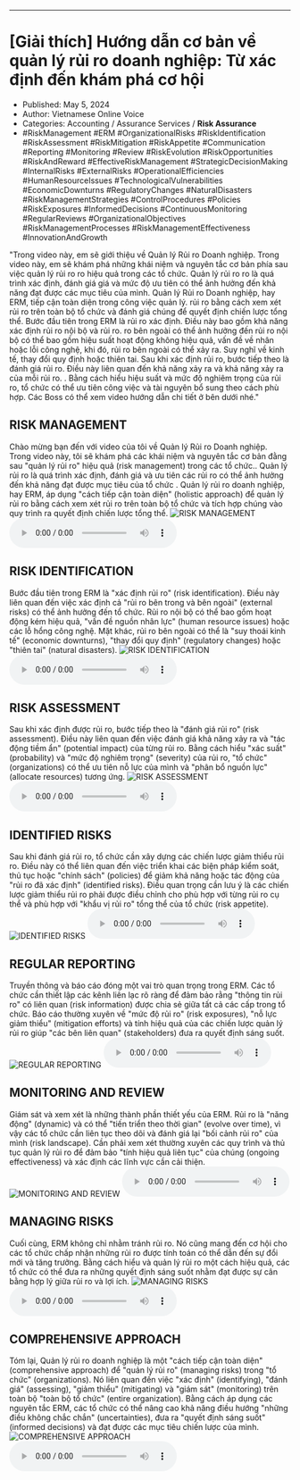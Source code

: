 
---

# \[Giải thích\] Hướng dẫn cơ bản về quản lý rủi ro doanh nghiệp: Từ xác định đến khám phá cơ hội

- Published: May 5, 2024
- Author: Vietnamese Online Voice
- Categories: Accounting / Assurance Services / **Risk Assurance**
- #RiskManagement #ERM #OrganizationalRisks #RiskIdentification #RiskAssessment #RiskMitigation #RiskAppetite #Communication #Reporting #Monitoring #Review #RiskEvolution #RiskOpportunities #RiskAndReward #EffectiveRiskManagement #StrategicDecisionMaking #InternalRisks #ExternalRisks #OperationalEfficiencies #HumanResourceIssues #TechnologicalVulnerabilities #EconomicDownturns #RegulatoryChanges #NaturalDisasters #RiskManagementStrategies #ControlProcedures #Policies #RiskExposures #InformedDecisions #ContinuousMonitoring #RegularReviews #OrganizationalObjectives #RiskManagementProcesses #RiskManagementEffectiveness #InnovationAndGrowth

"Trong video này, em sẽ giới thiệu về Quản lý Rủi ro Doanh nghiệp. Trong video này, em sẽ khám phá những khái niệm và nguyên tắc cơ bản phía sau việc quản lý rủi ro ro hiệu quả trong các tổ chức. Quản lý rủi ro ro là quá trình xác định, đánh giá giá và mức độ ưu tiên có thể ảnh hưởng đến khả năng đạt được các mục tiêu của mình. Quản lý Rủi ro Doanh nghiệp, hay ERM, tiếp cận toàn diện trong công việc quản lý. rủi ro bằng cách xem xét rủi ro trên toàn bộ tổ chức và đánh giá chúng để quyết định chiến lược tổng thể. Bước đầu tiên trong ERM là rủi ro xác định. Điều này bao gồm khả năng xác định rủi ro nội bộ và rủi ro. ro bên ngoài có thể ảnh hưởng đến rủi ro nội bộ có thể bao gồm hiệu suất hoạt động không hiệu quả, vấn đề về nhân hoặc lỗi công nghệ, khi đó, rủi ro bên ngoài có thể xảy ra. Suy nghĩ về kinh tế, thay đổi quy định hoặc thiên tai. Sau khi xác định rủi ro, bước tiếp theo là đánh giá rủi ro. Điều này liên quan đến khả năng xảy ra và khả năng xảy ra của mỗi rủi ro. . Bằng cách hiểu hiệu suất và mức độ nghiêm trọng của rủi ro, tổ chức có thể ưu tiên công việc và tài nguyên bổ sung theo cách phù hợp. Các Boss có thể xem video hướng dẫn chi tiết ở bên dưới nhé."


## RISK MANAGEMENT

Chào mừng bạn đến với video của tôi về Quản lý Rủi ro Doanh nghiệp. Trong video này, tôi sẽ khám phá các khái niệm và nguyên tắc cơ bản đằng sau "quản lý rủi ro" hiệu quả (risk management) trong các tổ chức.. Quản lý rủi ro là quá trình xác định, đánh giá và ưu tiên các rủi ro có thể ảnh hưởng đến khả năng đạt được mục tiêu của tổ chức . Quản lý rủi ro doanh nghiệp, hay ERM, áp dụng "cách tiếp cận toàn diện" (holistic approach) để quản lý rủi ro bằng cách xem xét rủi ro trên toàn bộ tổ chức và tích hợp chúng vào quy trình ra quyết định chiến lược tổng thể.
![RISK MANAGEMENT](https://http-archiver-apis-production-80.schnworks.com/storage/images/transitions/2024-05-05/transition-21055802990-Montserrat-Medium-512DA8.jpg)
<audio controls>
    <source src="https://http-archiver-apis-production-80.schnworks.com/storage/storage/audio/file-17142683838.mp3" type="audio/mpeg">
</audio>



## RISK IDENTIFICATION

Bước đầu tiên trong ERM là "xác định rủi ro" (risk identification). Điều này liên quan đến việc xác định cả "rủi ro bên trong và bên ngoài" (external risks) có thể ảnh hưởng đến tổ chức. Rủi ro nội bộ có thể bao gồm hoạt động kém hiệu quả, "vấn đề nguồn nhân lực" (human resource issues) hoặc các lỗ hổng công nghệ. Mặt khác, rủi ro bên ngoài có thể là "suy thoái kinh tế" (economic downturns), "thay đổi quy định" (regulatory changes) hoặc "thiên tai" (natural disasters).
![RISK IDENTIFICATION](https://http-archiver-apis-production-80.schnworks.com/storage/images/transitions/2024-05-05/transition--4328500181-Montserrat-ExtraBold-4A148C.jpg)
<audio controls>
    <source src="https://http-archiver-apis-production-80.schnworks.com/storage/storage/audio/file-1679233389.mp3" type="audio/mpeg">
</audio>



## RISK ASSESSMENT

Sau khi xác định được rủi ro, bước tiếp theo là "đánh giá rủi ro" (risk assessment). Điều này liên quan đến việc đánh giá khả năng xảy ra và "tác động tiềm ẩn" (potential impact) của từng rủi ro. Bằng cách hiểu "xác suất" (probability) và "mức độ nghiêm trọng" (severity) của rủi ro, "tổ chức" (organizations) có thể ưu tiên nỗ lực của mình và "phân bổ nguồn lực" (allocate resources) tương ứng.
![RISK ASSESSMENT](https://http-archiver-apis-production-80.schnworks.com/storage/images/transitions/2024-05-05/transition-4127233251-Montserrat-ExtraBold-283593.jpg)
<audio controls>
    <source src="https://http-archiver-apis-production-80.schnworks.com/storage/storage/audio/file-4718250275.mp3" type="audio/mpeg">
</audio>



## IDENTIFIED RISKS

Sau khi đánh giá rủi ro, tổ chức cần xây dựng các chiến lược giảm thiểu rủi ro. Điều này có thể liên quan đến việc triển khai các biện pháp kiểm soát, thủ tục hoặc "chính sách" (policies) để giảm khả năng hoặc tác động của "rủi ro đã xác định" (identified risks). Điều quan trọng cần lưu ý là các chiến lược giảm thiểu rủi ro phải được điều chỉnh cho phù hợp với từng rủi ro cụ thể và phù hợp với "khẩu vị rủi ro" tổng thể của tổ chức (risk appetite).
![IDENTIFIED RISKS](https://http-archiver-apis-production-80.schnworks.com/storage/images/transitions/2024-05-05/transition-13473306539-Montserrat-ExtraBold-004895.jpg)
<audio controls>
    <source src="https://http-archiver-apis-production-80.schnworks.com/storage/storage/audio/file-16766969738.mp3" type="audio/mpeg">
</audio>



## REGULAR REPORTING

Truyền thông và báo cáo đóng một vai trò quan trọng trong ERM. Các tổ chức cần thiết lập các kênh liên lạc rõ ràng để đảm bảo rằng "thông tin rủi ro" có liên quan (risk information) được chia sẻ giữa tất cả các cấp trong tổ chức. Báo cáo thường xuyên về "mức độ rủi ro" (risk exposures), "nỗ lực giảm thiểu" (mitigation efforts) và tính hiệu quả của các chiến lược quản lý rủi ro giúp "các bên liên quan" (stakeholders) đưa ra quyết định sáng suốt.
![REGULAR REPORTING](https://http-archiver-apis-production-80.schnworks.com/storage/images/transitions/2024-05-05/transition--13182206462-Montserrat-SemiBold-512DA8.jpg)
<audio controls>
    <source src="https://http-archiver-apis-production-80.schnworks.com/storage/storage/audio/file-2009814388.mp3" type="audio/mpeg">
</audio>



## MONITORING AND REVIEW

Giám sát và xem xét là những thành phần thiết yếu của ERM. Rủi ro là "năng động" (dynamic) và có thể "tiến triển theo thời gian" (evolve over time), vì vậy các tổ chức cần liên tục theo dõi và đánh giá lại "bối cảnh rủi ro" của mình (risk landscape). Cần phải xem xét thường xuyên các quy trình và thủ tục quản lý rủi ro để đảm bảo "tính hiệu quả liên tục" của chúng (ongoing effectiveness) và xác định các lĩnh vực cần cải thiện.
![MONITORING AND REVIEW](https://http-archiver-apis-production-80.schnworks.com/storage/images/transitions/2024-05-05/transition--2792815508-Montserrat-Regular-512DA8.jpg)
<audio controls>
    <source src="https://http-archiver-apis-production-80.schnworks.com/storage/storage/audio/file-31780229825.mp3" type="audio/mpeg">
</audio>



## MANAGING RISKS

Cuối cùng, ERM không chỉ nhằm tránh rủi ro. Nó cũng mang đến cơ hội cho các tổ chức chấp nhận những rủi ro được tính toán có thể dẫn đến sự đổi mới và tăng trưởng. Bằng cách hiểu và quản lý rủi ro một cách hiệu quả, các tổ chức có thể đưa ra những quyết định sáng suốt nhằm đạt được sự cân bằng hợp lý giữa rủi ro và lợi ích.
![MANAGING RISKS](https://http-archiver-apis-production-80.schnworks.com/storage/images/transitions/2024-05-05/transition--23180654170-Montserrat-Thin-9C27B0.jpg)
<audio controls>
    <source src="https://http-archiver-apis-production-80.schnworks.com/storage/storage/audio/file-16234324414.mp3" type="audio/mpeg">
</audio>



## COMPREHENSIVE APPROACH

Tóm lại, Quản lý rủi ro doanh nghiệp là một "cách tiếp cận toàn diện" (comprehensive approach) để "quản lý rủi ro" (managing risks) trong "tổ chức" (organizations). Nó liên quan đến việc "xác định" (identifying), "đánh giá" (assessing), "giảm thiểu" (mitigating) và "giám sát" (monitoring) trên toàn bộ "toàn bộ tổ chức" (entire organization). Bằng cách áp dụng các nguyên tắc ERM, các tổ chức có thể nâng cao khả năng điều hướng "những điều không chắc chắn" (uncertainties), đưa ra "quyết định sáng suốt" (informed decisions) và đạt được các mục tiêu chiến lược của mình.
![COMPREHENSIVE APPROACH](https://http-archiver-apis-production-80.schnworks.com/storage/images/transitions/2024-05-05/transition-22765676307-Montserrat-Regular-9C27B0.jpg)
<audio controls>
    <source src="https://http-archiver-apis-production-80.schnworks.com/storage/storage/audio/file-28251416616.mp3" type="audio/mpeg">
</audio>

